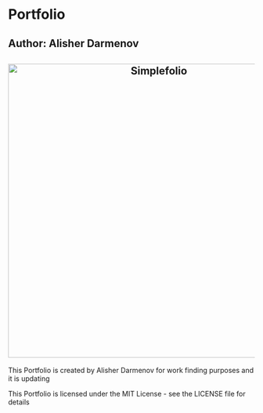 # Portfolio
## Author: Alisher Darmenov

<h2 align="center">
  <img src="https://github.com/cobiwave/gatsby-simplefolio/blob/master/examples/example.gif" alt="Simplefolio" width="600px" />
  <br>
</h2>
This Portfolio is created by Alisher Darmenov for work finding purposes and it is updating 

This Portfolio is licensed under the MIT License - see the LICENSE file for details
